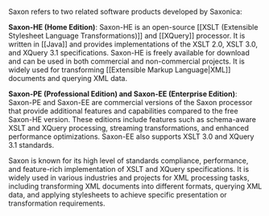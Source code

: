 Saxon refers to two related software products developed by Saxonica:

**Saxon-HE (Home Edition)**: Saxon-HE is an open-source [[XSLT (Extensible Stylesheet Language Transformations)]] and [[XQuery]] processor. It is written in [[Java]] and provides implementations of the XSLT 2.0, XSLT 3.0, and XQuery 3.1 specifications. Saxon-HE is freely available for download and can be used in both commercial and non-commercial projects. It is widely used for transforming [[Extensible Markup Language|XML]] documents and querying XML data.

**Saxon-PE (Professional Edition) and Saxon-EE (Enterprise Edition)**: Saxon-PE and Saxon-EE are commercial versions of the Saxon processor that provide additional features and capabilities compared to the free Saxon-HE version. These editions include features such as schema-aware XSLT and XQuery processing, streaming transformations, and enhanced performance optimizations. Saxon-EE also supports XSLT 3.0 and XQuery 3.1 standards.

Saxon is known for its high level of standards compliance, performance, and feature-rich implementation of XSLT and XQuery specifications. It is widely used in various industries and projects for XML processing tasks, including transforming XML documents into different formats, querying XML data, and applying stylesheets to achieve specific presentation or transformation requirements.

